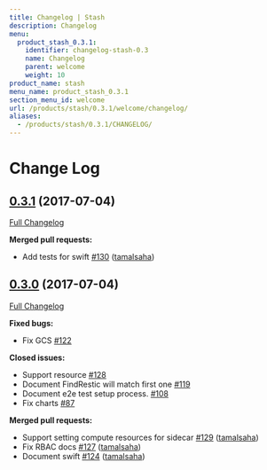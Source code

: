 ```yaml
---
title: Changelog | Stash
description: Changelog
menu:
  product_stash_0.3.1:
    identifier: changelog-stash-0.3
    name: Changelog
    parent: welcome
    weight: 10
product_name: stash
menu_name: product_stash_0.3.1
section_menu_id: welcome
url: /products/stash/0.3.1/welcome/changelog/
aliases:
  - /products/stash/0.3.1/CHANGELOG/
---
```

# Change Log

## [0.3.1](https://github.com/appscode/stash/tree/0.3.1) (2017-07-04)
[Full Changelog](https://github.com/appscode/stash/compare/0.3.0...0.3.1)

**Merged pull requests:**

- Add tests for swift [\#130](https://github.com/appscode/stash/pull/130) ([tamalsaha](https://github.com/tamalsaha))

## [0.3.0](https://github.com/appscode/stash/tree/0.3.0) (2017-07-04)
[Full Changelog](https://github.com/appscode/stash/compare/0.2.0...0.3.0)

**Fixed bugs:**

- Fix GCS [\#122](https://github.com/appscode/stash/issues/122)

**Closed issues:**

- Support resource [\#128](https://github.com/appscode/stash/issues/128)
- Document FindRestic will match first one [\#119](https://github.com/appscode/stash/issues/119)
- Document e2e test setup process. [\#108](https://github.com/appscode/stash/issues/108)
- Fix charts [\#87](https://github.com/appscode/stash/issues/87)

**Merged pull requests:**

- Support setting compute resources for sidecar [\#129](https://github.com/appscode/stash/pull/129) ([tamalsaha](https://github.com/tamalsaha))
- Fix RBAC docs [\#127](https://github.com/appscode/stash/pull/127) ([tamalsaha](https://github.com/tamalsaha))
- Document swift [\#124](https://github.com/appscode/stash/pull/124) ([tamalsaha](https://github.com/tamalsaha))
